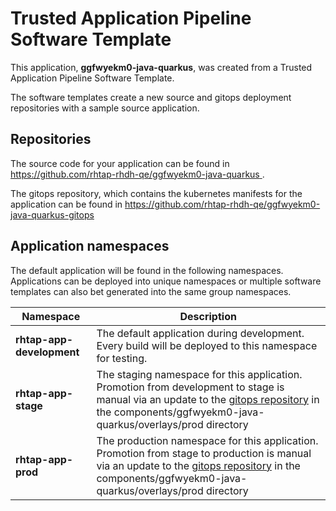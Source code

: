 # Trusted Application Pipeline Software Template

This application, **ggfwyekm0-java-quarkus**, was created from a Trusted Application Pipeline Software Template.

The software templates create a new source and gitops deployment repositories with a sample source application. 

## Repositories

The source code for your application can be found in [https://github.com/rhtap-rhdh-qe/ggfwyekm0-java-quarkus ](https://github.com/rhtap-rhdh-qe/ggfwyekm0-java-quarkus ).
 
The gitops repository, which contains the kubernetes manifests for the application can be found in 
[https://github.com/rhtap-rhdh-qe/ggfwyekm0-java-quarkus-gitops ](https://github.com/rhtap-rhdh-qe/ggfwyekm0-java-quarkus-gitops ) 

## Application namespaces 

The default application will be found in the following namespaces. Applications can be deployed into unique namespaces or multiple software templates can also bet generated into the same group namespaces.  

|  Namespace   |  Description   |  
| -------- | -------- |   
| **rhtap-app-development** | The default application during development. Every build will be deployed to this namespace for testing. | 
| **rhtap-app-stage** | The staging namespace for this application. Promotion from development to stage is manual via an update to the [gitops repository](https://github.com/rhtap-rhdh-qe/ggfwyekm0-java-quarkus-gitops ) in the components/ggfwyekm0-java-quarkus/overlays/prod directory |  
| **rhtap-app-prod** | The production namespace for this application. Promotion from stage to production is manual via an update to the [gitops repository](https://github.com/rhtap-rhdh-qe/ggfwyekm0-java-quarkus-gitops ) in the components/ggfwyekm0-java-quarkus/overlays/prod directory | 